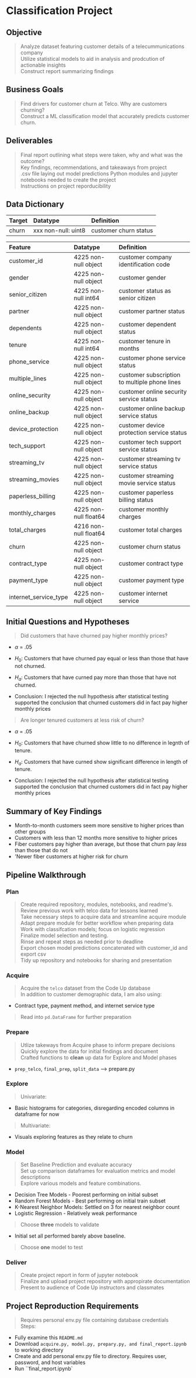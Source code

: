 # Classification Project
## Objective 
> Analyze dataset featuring customer details of a telecummunications company  
Utilize statistical models to aid in analysis and prodcution of actionable insights  
Construct report summarizing findings

## Business Goals
> Find drivers for customer churn at Telco. Why are customers churning?</br>
Construct a ML classification model that accurately predicts customer churn.</br>

## Deliverables
> Final report outlining what steps were taken, why and what was the outcome?</br>
> Key findings, recommendations, and takeaways from project</br>
> .csv file laying out model predictions
> Python modules and jupyter notebooks needed to create the project  
> Instructions on project reporducibility

## Data Dictionary
|Target|Datatype|Definition|
|:-----|:-----|:-----|
|churn|xxx non-null: uint8| customer churn status

|Feature|Datatype|Definition|
|:-----|:-----|:-----|
customer_id                           | 4225 non-null   object | customer company identification code
gender                                | 4225 non-null   object | customer gender 
senior_citizen                        | 4225 non-null   int64  | customer status as senior citizen
partner                               | 4225 non-null   object | customer partner status
dependents                            | 4225 non-null   object | customer dependent status
tenure                                | 4225 non-null   int64  | customer tenure in months
phone_service                         | 4225 non-null   object | customer phone service status
multiple_lines                        | 4225 non-null   object | customer subscription to multiple phone lines
online_security                       | 4225 non-null   object | customer online security service status
online_backup                         | 4225 non-null   object | customer online backup service status
device_protection                     | 4225 non-null   object | customer device protection service status
tech_support                          | 4225 non-null   object | customer tech support service status
streaming_tv                          | 4225 non-null   object | customer streaming tv service status
streaming_movies                      | 4225 non-null   object | customer streaming movie service status
paperless_billing                     | 4225 non-null   object | customer paperless billing status
monthly_charges                       | 4225 non-null   float64| customer monthly charges
total_charges                         | 4216 non-null   float64| customer total charges
churn                                 | 4225 non-null   object | customer churn status
contract_type                         | 4225 non-null   object | customer contract type
payment_type                          | 4225 non-null   object | customer payment type
internet_service_type                 | 4225 non-null   object | customer internet service 


## Initial Questions and Hypotheses
> Did customers that have churned pay higher monthly prices?   
* ${\alpha}$ = .05

* ${H_0}$: Customers that have churned pay equal or less than those that have not churned.

* ${H_a}$: Customers that have curned pay more than those that have not churned.

* Conclusion: I rejected the null hypothesis after statistical testing supported the conclusion that churned customers did in fact pay higher monthly prices

> Are longer tenured customers at less risk of churn?
* ${\alpha}$ = .05

* ${H_0}$: Customers that have churned show little to no difference in legnth of tenure.

* ${H_a}$: Customers that have curned show significant difference in length of tenure.

 * Conclusion: I rejected the null hypothesis after statistical testing supported the conclusion that churned customers did in fact pay higher monthly prices

## Summary of Key Findings
* Month-to-month customers seem more sensitive to higher prices than other groups
* Customers with less than 12 months more sensitive to higher prices
* Fiber customers pay higher than average, but those that churn pay *less* than those that do not
* 'Newer fiber customers at higher risk for churn

## Pipeline Walkthrough
### Plan
> Create required repository, modules, notebooks, and readme's.  
Review previous work with telco data for lessons learned  
Take necessary steps to acquire data and streamline acquire module  
Adapt prepare module for better workflow when preparing data  
Work with classifcation models; focus on logistic regression  
Finalize model selection and testing.   
Rinse and repeat steps as needed prior to deadline  
Export chosen model predictions concatenated with customer_id and export csv  
Tidy up repository and notebooks for sharing and presentation  

### Acquire
> Acquire the `telco` dataset from the Code Up database  
> In addition to customer demographic data, I am also using:
- Contract type, payment method, and internet service type  
> Read into `pd.DataFrame` for further preparation

### Prepare
> Utlize takeways from Acquire phase to inform prepare decisions  
> Quickly explore the data for initial findings and document  
> Crafted functions to **clean** up data for Explore and Model phases
* `prep_telco`, `final_prep`, `split_data` --> prepare.py

### Explore
> Univariate: 
* Basic histograms for categories, disregarding encoded columns in dataframe for now
> Multivariate:
* Visuals exploring features as they relate to churn

### Model

> Set Baseline Prediction and evaluate accuracy  
> Set up comparison dataframes for evaluation metrics and model descriptions  
> Explore various models and feature combinations.
* Decision Tree Models - Poorest performing on initial subset
* Random Forest Models - Best performing on initial train subset
* K-Nearest Neighbor Models: Settled on 3 for nearest neighbor count
* Logistic Regression - Relatively weak performance

> Choose **three** models to validate
* Initial set all performed barely above baseline. 

>Choose **one** model to test

### Deliver
> Create project report in form of jupyter notebook  
> Finalize and upload project repository with appropirate documentation  
> Present to audience of Code Up instructors and classmates

## Project Reproduction Requirements
> Requires personal env.py file containing database credentials  
> Steps:
* Fully examine this `README.md`
* Download `acquire.py, model.py, prepary.py, and final_report.ipynb` to working directory
* Create and add personal env.py file to directory. Requires user, password, and host variables
* Run ``final_report.ipynb`